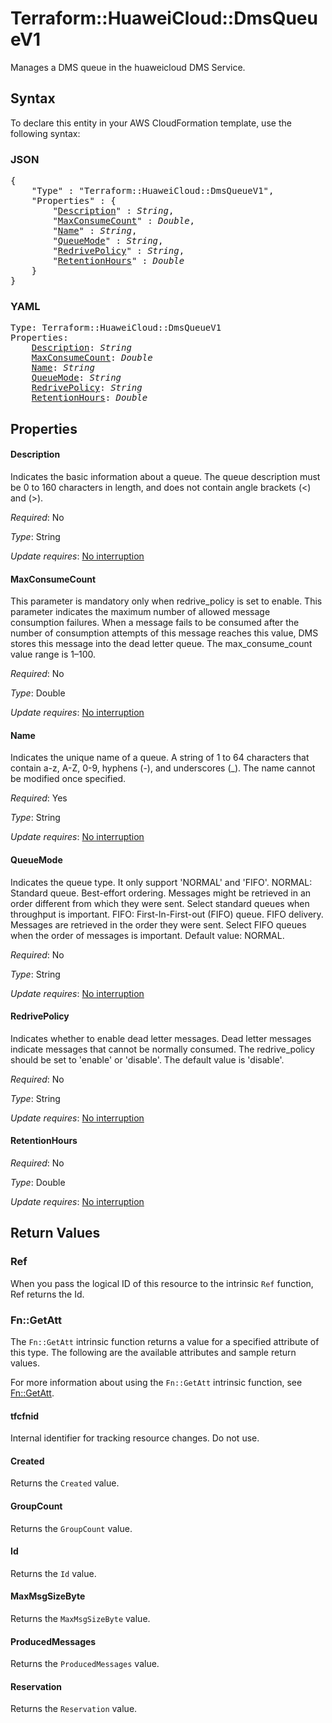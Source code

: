 # Terraform::HuaweiCloud::DmsQueueV1

Manages a DMS queue in the huaweicloud DMS Service.

## Syntax

To declare this entity in your AWS CloudFormation template, use the following syntax:

### JSON

<pre>
{
    "Type" : "Terraform::HuaweiCloud::DmsQueueV1",
    "Properties" : {
        "<a href="#description" title="Description">Description</a>" : <i>String</i>,
        "<a href="#maxconsumecount" title="MaxConsumeCount">MaxConsumeCount</a>" : <i>Double</i>,
        "<a href="#name" title="Name">Name</a>" : <i>String</i>,
        "<a href="#queuemode" title="QueueMode">QueueMode</a>" : <i>String</i>,
        "<a href="#redrivepolicy" title="RedrivePolicy">RedrivePolicy</a>" : <i>String</i>,
        "<a href="#retentionhours" title="RetentionHours">RetentionHours</a>" : <i>Double</i>
    }
}
</pre>

### YAML

<pre>
Type: Terraform::HuaweiCloud::DmsQueueV1
Properties:
    <a href="#description" title="Description">Description</a>: <i>String</i>
    <a href="#maxconsumecount" title="MaxConsumeCount">MaxConsumeCount</a>: <i>Double</i>
    <a href="#name" title="Name">Name</a>: <i>String</i>
    <a href="#queuemode" title="QueueMode">QueueMode</a>: <i>String</i>
    <a href="#redrivepolicy" title="RedrivePolicy">RedrivePolicy</a>: <i>String</i>
    <a href="#retentionhours" title="RetentionHours">RetentionHours</a>: <i>Double</i>
</pre>

## Properties

#### Description

Indicates the basic information about a queue. The queue
description must be 0 to 160 characters in length, and does not contain angle
brackets (<) and (>).

_Required_: No

_Type_: String

_Update requires_: [No interruption](https://docs.aws.amazon.com/AWSCloudFormation/latest/UserGuide/using-cfn-updating-stacks-update-behaviors.html#update-no-interrupt)

#### MaxConsumeCount

This parameter is mandatory only when redrive_policy is
set to enable. This parameter indicates the maximum number of allowed message consumption
failures. When a message fails to be consumed after the number of consumption attempts of
this message reaches this value, DMS stores this message into the dead letter queue.
The max_consume_count value range is 1–100.

_Required_: No

_Type_: Double

_Update requires_: [No interruption](https://docs.aws.amazon.com/AWSCloudFormation/latest/UserGuide/using-cfn-updating-stacks-update-behaviors.html#update-no-interrupt)

#### Name

Indicates the unique name of a queue. A string of 1 to 64
characters that contain a-z, A-Z, 0-9, hyphens (-), and underscores (_).
The name cannot be modified once specified.

_Required_: Yes

_Type_: String

_Update requires_: [No interruption](https://docs.aws.amazon.com/AWSCloudFormation/latest/UserGuide/using-cfn-updating-stacks-update-behaviors.html#update-no-interrupt)

#### QueueMode

Indicates the queue type. It only support 'NORMAL' and 'FIFO'.
NORMAL: Standard queue. Best-effort ordering. Messages might be retrieved in an order
different from which they were sent. Select standard queues when throughput is important.
FIFO: First-ln-First-out (FIFO) queue. FIFO delivery. Messages are retrieved in the
order they were sent. Select FIFO queues when the order of messages is important.
Default value: NORMAL.

_Required_: No

_Type_: String

_Update requires_: [No interruption](https://docs.aws.amazon.com/AWSCloudFormation/latest/UserGuide/using-cfn-updating-stacks-update-behaviors.html#update-no-interrupt)

#### RedrivePolicy

Indicates whether to enable dead letter messages.
Dead letter messages indicate messages that cannot be normally consumed.
The redrive_policy should be set to 'enable' or 'disable'. The default value is 'disable'.

_Required_: No

_Type_: String

_Update requires_: [No interruption](https://docs.aws.amazon.com/AWSCloudFormation/latest/UserGuide/using-cfn-updating-stacks-update-behaviors.html#update-no-interrupt)

#### RetentionHours

_Required_: No

_Type_: Double

_Update requires_: [No interruption](https://docs.aws.amazon.com/AWSCloudFormation/latest/UserGuide/using-cfn-updating-stacks-update-behaviors.html#update-no-interrupt)

## Return Values

### Ref

When you pass the logical ID of this resource to the intrinsic `Ref` function, Ref returns the Id.

### Fn::GetAtt

The `Fn::GetAtt` intrinsic function returns a value for a specified attribute of this type. The following are the available attributes and sample return values.

For more information about using the `Fn::GetAtt` intrinsic function, see [Fn::GetAtt](https://docs.aws.amazon.com/AWSCloudFormation/latest/UserGuide/intrinsic-function-reference-getatt.html).

#### tfcfnid

Internal identifier for tracking resource changes. Do not use.

#### Created

Returns the <code>Created</code> value.

#### GroupCount

Returns the <code>GroupCount</code> value.

#### Id

Returns the <code>Id</code> value.

#### MaxMsgSizeByte

Returns the <code>MaxMsgSizeByte</code> value.

#### ProducedMessages

Returns the <code>ProducedMessages</code> value.

#### Reservation

Returns the <code>Reservation</code> value.

